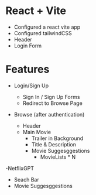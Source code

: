# React + Vite

- Configured a react vite app
- Configured tailwindCSS
- Header
- Login Form

# Features
- Login/Sign Up
  - Sign In / Sign Up Forms
  - Redirect to Browse Page

- Browse (after authentication)
  - Header
  - Main Movie 
    - Trailer in Background 
    - Title & Description 
    - Movie Suggesggestions 
      - MovieLists * N
      
-NetflixGPT
  - Seach Bar
  - Movie Suggesggestions